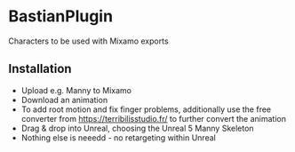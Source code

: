# BastianPlugin
Characters to be used with Mixamo exports

## Installation
*	Upload e.g. Manny to Mixamo
*	Download an animation
*	To add root motion and fix finger problems, additionally use the free converter from https://terribilisstudio.fr/ to further convert the animation
*	Drag & drop into Unreal, choosing the Unreal 5 Manny Skeleton 
*	Nothing else is neeedd - no retargeting within Unreal
